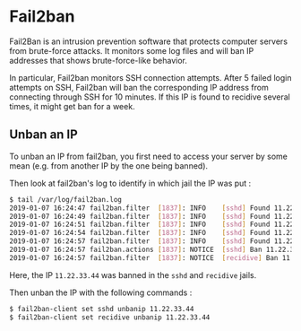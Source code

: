 # Fail2ban

Fail2Ban is an intrusion prevention software that protects computer servers from brute-force attacks. It monitors some log files and will ban IP addresses that shows brute-force-like behavior.

In particular, Fail2ban monitors SSH connection attempts. After 5 failed login attempts on SSH, Fail2ban will ban the corresponding IP address from connecting through SSH for 10 minutes. If this IP is found to recidive several times, it might get ban for a week.

## Unban an IP

To unban an IP from fail2ban, you first need to access your server by some mean (e.g. from another IP by the one being banned).

Then look at fail2ban's log to identify in which jail the IP was put : 

```bash
$ tail /var/log/fail2ban.log
2019-01-07 16:24:47 fail2ban.filter  [1837]: INFO    [sshd] Found 11.22.33.44
2019-01-07 16:24:49 fail2ban.filter  [1837]: INFO    [sshd] Found 11.22.33.44
2019-01-07 16:24:51 fail2ban.filter  [1837]: INFO    [sshd] Found 11.22.33.44
2019-01-07 16:24:54 fail2ban.filter  [1837]: INFO    [sshd] Found 11.22.33.44
2019-01-07 16:24:57 fail2ban.filter  [1837]: INFO    [sshd] Found 11.22.33.44
2019-01-07 16:24:57 fail2ban.actions [1837]: NOTICE  [sshd] Ban 11.22.33.44
2019-01-07 16:24:57 fail2ban.filter  [1837]: NOTICE  [recidive] Ban 11.22.33.44
```

Here, the IP `11.22.33.44` was banned in the `sshd` and `recidive` jails.

Then unban the IP with the following commands : 

```bash
$ fail2ban-client set sshd unbanip 11.22.33.44
$ fail2ban-client set recidive unbanip 11.22.33.44
```

